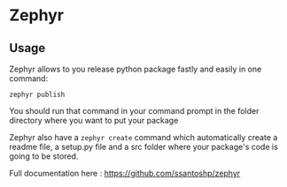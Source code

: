 # Zephyr

## Usage

Zephyr allows to you release python package fastly and easily in one command: 

```zephyr publish```

You should run that command in your command prompt in the folder directory where you want to put your package

Zephyr also have a ```zephyr create``` command which automatically create a readme file, a setup.py file and a src folder where your package's code is going to be stored.

Full documentation here : https://github.com/ssantoshp/zephyr